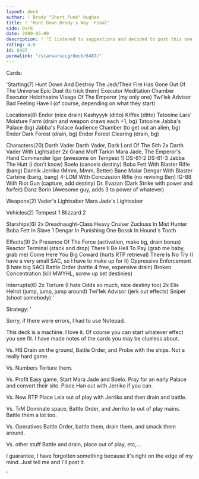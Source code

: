 ```yaml
---
layout: deck
author: ! Brody "Short_Punk" Hughes
title: ! "Hunt Down Brody s Way  Final"
side: Dark
date: 2000-05-09
description: ! "I listened to suggestions and decided to post this one. I love it. It rocks. See for yourself."
rating: 4.0
id: 6487
permalink: "/starwarsccg/deck/6487/"
---
```

Cards: 

'Starting(7)
Hunt Down And Destroy The Jedi/Their Fire Has Gone Out Of The Universe
Epic Duel (to trick them)
Executor Meditation Chamber
Executor Holotheatre
Visage Of The Emperor (my only one)
Twi'lek Advisor
Bad Feeling Have I (of course, depending on what they start)

Locations(8)
Endor (nice drain)
Kashyyyk (ditto)
Kiffex (ditto)
Tatooine Lars' Moisture Farm (drain and weapon draws each +1, bg)
Tatooine Jabba's Palace (bg)
Jabba's Palace Audience Chamber (to get out an alien, bg)
Endor Dark Forest (drain, bg)
Endor Forest Clearing (drain, bg)

Characters(20)
Darth Vader
Darth Vader, Dark Lord Of The Sith
2x Darth Vader With Lightsaber
2x Grand Moff Tarkin
Mara Jade, The Emperor's Hand
Commander Igar (awesome on Tempest 1)
DS-61-2
DS-61-3
Jabba The Hutt (i don't know)
Boelo (cancels destiny)
Boba Fett With Blaster Rifle (bang)
Dannik Jerriko (Mmm, Mmm, Better)
Bane Malar
Dengar With Blaster Carbine (bang, bang)
4-LOM With Concussion Rifle (no reviving Ben)
IG-88 With Riot Gun (capture, add destiny)
Dr. Evazan (Dark Strike with power and forfeit)
Danz Borin (Awesome guy, adds 3 to power of whatever)

Weapons(2)
Vader's Lightsaber
Mara Jade's Lightsaber

Vehicles(2)
Tempest 1
Blizzard 2

Starships(6)
2x Dreadnaught-Class Heavy Cruiser
Zuckuss In Mist Hunter
Boba Fett In Slave 1
Dengar In Punishing One
Bossk In Hound's Tooth

Effects(9)
2x Presence Of The Force (activation, make bg, drain bonus)
Reactor Terminal (stack and drop)
There'll Be Hell To Pay (grab me baby, grab me)
Come Here You Big Coward (hurts RTP retrieval)
There Is No Try (I have a very small SAC, so I have to make up for it)
Oppressive Enforcement (I hate big SAC)
Battle Order (battle 4 free, expensive drain)
Broken Concentration (kill MWYHL, screw up set destinies)

Interrupts(6)
2x Torture (I hate Odds so much, nice destiny too)
2x Elis Helrot (jump, jump, jump around)
Twi'lek Advisor (jerk out effects)
Sniper (shoot somebody) '

Strategy: '

Sorry, if there were errors, I had to use Notepad.

This deck is a machine. I love it. Of course you can start whatever effect you see fit. I have made notes of the cards you may be clueless about.

Vs. HB Drain on the ground, Battle Order, and Probe with the ships. Not a really hard game.

Vs. Numbers Torture them.

Vs. Profit Easy game, Start Mara Jade and Boelo. Pray for an early Palace and convert their site. Place Han out with Jerriko if you can.

Vs. New RTP Place Leia out of play with Jerriko and then drain and battle.

Vs. TrM Dominate space, Battle Order, and Jerriko to out of play mains. Battle them a lot too.

Vs. Operatives Battle Order, battle them, drain them, and smack them around.

Vs. other stuff Battle and drain, place out of play, etc,...

I guarantee, I have forgotten something because it's right on the edge of my mind. Just tell me and I'll post it.


'

